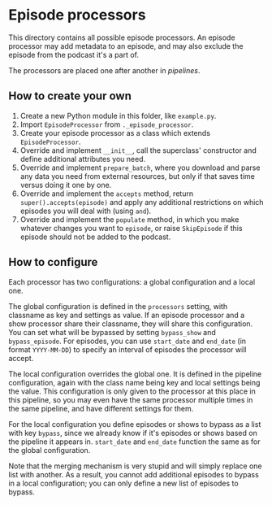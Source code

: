 # Episode processors

This directory contains all possible episode processors. An episode processor may add metadata to an episode, and may also exclude the episode from the podcast it's a part of.

The processors are placed one after another in _pipelines_.

## How to create your own

1. Create a new Python module in this folder, like `example.py`.
2. Import `EpisodeProcessor` from `._episode_processor`.
3. Create your episode processor as a class which extends `EpisodeProcessor`.
4. Override and implement `__init__`, call the superclass' constructor and define additional attributes you need.
5. Override and implement `prepare_batch`, where you download and parse any data you need from external resources, but only if that saves time versus doing it one by one.
6. Override and implement the `accepts` method, return `super().accepts(episode)` and apply any additional restrictions on which episodes you will deal with (using `and`).
7. Override and implement the `populate` method, in which you make whatever changes you want to `episode`, or raise `SkipEpisode` if this episode should not be added to the podcast.


## How to configure

Each processor has two configurations: a global configuration and a local one.

The global configuration is defined in the `processors` setting, with classname as key and settings as value. If an episode processor and a show processor share their classname, they will share this configuration. You can set what will be bypassed by setting `bypass_show` and `bypass_episode`. For episodes, you can use `start_date` and `end_date` (in format `YYYY-MM-DD`) to specify an interval of episodes the processor will accept.

The local configuration overrides the global one. It is defined in the pipeline configuration, again with the class name being key and local settings being the value. This configuration is only given to the processor at this place in this pipeline, so you may even have the same processor multiple times in the same pipeline, and have different settings for them.

For the local configuration you define episodes or shows to bypass as a list with key `bypass`, since we already know if it's episodes or shows based on the pipeline it appears in. `start_date` and `end_date` function the same as for the global configuration.

Note that the merging mechanism is very stupid and will simply replace one list with another. As a result, you cannot add additional episodes to bypass in a local configuration; you can only define a new list of episodes to bypass.

